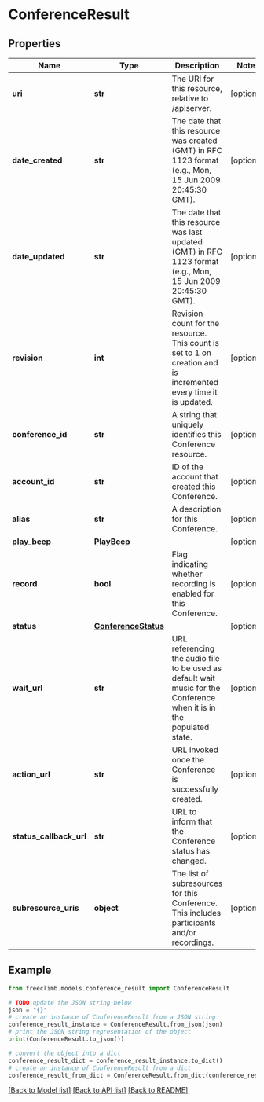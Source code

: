 # ConferenceResult


## Properties

Name | Type | Description | Notes
------------ | ------------- | ------------- | -------------
**uri** | **str** | The URI for this resource, relative to /apiserver. | [optional] 
**date_created** | **str** | The date that this resource was created (GMT) in RFC 1123 format (e.g., Mon, 15 Jun 2009 20:45:30 GMT). | [optional] 
**date_updated** | **str** | The date that this resource was last updated (GMT) in RFC 1123 format (e.g., Mon, 15 Jun 2009 20:45:30 GMT). | [optional] 
**revision** | **int** | Revision count for the resource. This count is set to 1 on creation and is incremented every time it is updated. | [optional] 
**conference_id** | **str** | A string that uniquely identifies this Conference resource. | [optional] 
**account_id** | **str** | ID of the account that created this Conference. | [optional] 
**alias** | **str** | A description for this Conference. | [optional] 
**play_beep** | [**PlayBeep**](PlayBeep.md) |  | [optional] 
**record** | **bool** | Flag indicating whether recording is enabled for this Conference. | [optional] 
**status** | [**ConferenceStatus**](ConferenceStatus.md) |  | [optional] 
**wait_url** | **str** | URL referencing the audio file to be used as default wait music for the Conference when it is in the populated state. | [optional] 
**action_url** | **str** | URL invoked once the Conference is successfully created. | [optional] 
**status_callback_url** | **str** | URL to inform that the Conference status has changed. | [optional] 
**subresource_uris** | **object** | The list of subresources for this Conference. This includes participants and/or recordings. | [optional] 

## Example

```python
from freeclimb.models.conference_result import ConferenceResult

# TODO update the JSON string below
json = "{}"
# create an instance of ConferenceResult from a JSON string
conference_result_instance = ConferenceResult.from_json(json)
# print the JSON string representation of the object
print(ConferenceResult.to_json())

# convert the object into a dict
conference_result_dict = conference_result_instance.to_dict()
# create an instance of ConferenceResult from a dict
conference_result_from_dict = ConferenceResult.from_dict(conference_result_dict)
```
[[Back to Model list]](../README.md#documentation-for-models) [[Back to API list]](../README.md#documentation-for-api-endpoints) [[Back to README]](../README.md)


